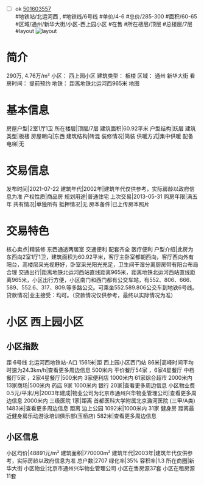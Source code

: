 - [ ] ok [501603557](https://bj.5i5j.com/ershoufang/501603557.html)  
 #地铁站/北运河西 ,  #地铁线/6号线
#单价/4-6 #总价/285-300 #面积/60-65   #区域/通州/新华大街/小区-西上园小区 #在售 #所在楼层/顶层 #总楼层/7层 #layout 
![layout](http://image2a.5i5j.com/bdir/layout/e40dc7d23dc64ff49d3822a42195e89a.jpg_P5.jpg) 
# 简介 
 290万,  4.76万/m² 
小区： 西上园小区
建筑类型： 板楼
区域： 通州 新华大街
看房时间： 提前预约
地铁： 距离地铁北运河西965米 地图
# 基本信息 
 房屋户型|2室1厅1卫
所在楼层|顶层/7层
建筑面积|60.92平米
户型结构|跃层
建筑类型|板楼
房屋朝向|东西
建筑结构|砖混
装修情况|简装
供暖方式|集中供暖
配备电梯|无
# 交易信息 
 发布时间|2021-07-22
建筑年代|2002年|建筑年代仅供参考，实际房龄以政府信息为准
产权性质|商品房
规划用途|普通住宅
上次交易|2013-05-31
购房年限|满五年
共有情况|单独所有
抵押情况|无
房本备件|已上传房本照片
# 交易特色 
 核心卖点|精装修 东西通透两居室 交通便利 配套齐全 医疗便利
户型介绍|此房为东西向2室1厅1卫，建筑面积为60.92平米，客厅主卧室都朝西向，客厅西向外有阳台，高楼层采光视野好，卧室采光阳光充足，卫生间干湿分离厨房带有阳台布局合理
交通出行|距离地铁北运河西站直线距离965米，距离地铁北运河西站直线距离965米，小区出行方便，小区南门和西门都有公交车站，有552、806、666、589、552.6、317、809.等多路公交。可乘坐552.589.806公交车到地铁6号线。
贷款情况|业主接受：均可。（贷款情况仅供参考，最终以实际情况为准）
# 小区 西上园小区
## 小区指数 
 距 6号线 北运河西地铁站-A口 1561米|距 西上园小区西门站 86米|高峰时间平均时速为24.3km/h|查看更多周边信息
500米内 平价餐厅54家 ，6家4星餐厅
中档餐厅5家 ，2家4星餐厅|500米内 3家便利店
1000米内 61家综合超市
2000米内 13家商场|500米内 药店 9家
1000米内 银行 20家|查看更多周边信息
小区物业费0.5元/平米/月|2003年建成|物业公司为北京市通州兴华物业管理公司|查看更多周边信息
2000米内 三级医院 1家|距离 首都医科大学附属北京潞河医院 (三甲/A类) 1483米|查看更多周边信息
距离 边上公园 1092米|1000米内 31家 健身房
距离最近健身房乐动游泳培训俱乐部(玉桥店) 582米|查看更多周边信息
## 小区信息 
 小区均价|48891元/m²
建筑面积|770000m²
建筑年代|2003年|建筑年代仅供参考，实际房龄以政府信息为准
总户数|2707
绿化率|35%
容积率|1.3
所在商圈|新华大街
小区物业|北京市通州兴华物业管理公司
小区在售房源37套
小区在租房源11套
